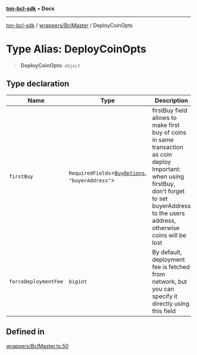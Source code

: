 [**ton-bcl-sdk**](../../../README.md) • **Docs**

***

[ton-bcl-sdk](../../../README.md) / [wrappers/BclMaster](../README.md) / DeployCoinOpts

# Type Alias: DeployCoinOpts

> **DeployCoinOpts**: `object`

## Type declaration

| Name | Type | Description | Defined in |
| ------ | ------ | ------ | ------ |
| `firstBuy` | `RequiredFields`\<[`BuyOptions`](../../BclJetton/type-aliases/BuyOptions.md), `"buyerAddress"`\> | firstBuy field allows to make first buy of coins in same transaction as coin deploy Important: when using firstBuy, don't forget to set buyerAddress to the users address, otherwise coins will be lost | [wrappers/BclMaster.ts:55](https://github.com/ton-fun-tech/ton-bcl-sdk/blob/fc0c4a576371f976e2ad8eb17107815a1dcdee28/src/wrappers/BclMaster.ts#L55) |
| `forceDeploymentFee` | `bigint` | By default, deployment fee is fetched from network, but you can specify it directly using this field | [wrappers/BclMaster.ts:59](https://github.com/ton-fun-tech/ton-bcl-sdk/blob/fc0c4a576371f976e2ad8eb17107815a1dcdee28/src/wrappers/BclMaster.ts#L59) |

## Defined in

[wrappers/BclMaster.ts:50](https://github.com/ton-fun-tech/ton-bcl-sdk/blob/fc0c4a576371f976e2ad8eb17107815a1dcdee28/src/wrappers/BclMaster.ts#L50)

